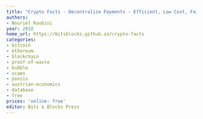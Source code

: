 ```yaml
---
title: "Crypto Facts - Decentralize Payments - Efficient, Low Cost, Fair, Clean - True or False?"
authors:
- Nouriel Roubini
year: 2018
home_url: https://bitsblocks.github.io/crypto-facts
categories:
- bitcoin
- ethereum
- blockchain
- proof-of-waste
- bubble
- scams
- ponzis
- austrian-economics
- database
- free
prices: 'online: free'
editor: Bits & Blocks Press
---
```

